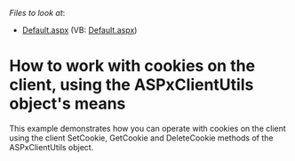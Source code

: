 <!-- default file list -->
*Files to look at*:

* [Default.aspx](./CS/Default.aspx) (VB: [Default.aspx](./VB/Default.aspx))
<!-- default file list end -->
# How to work with cookies on the client, using the ASPxClientUtils object's means


<p>This example demonstrates how you can operate with cookies on the client using the client SetCookie, GetCookie and DeleteCookie methods of the ASPxClientUtils object.</p>

<br/>


